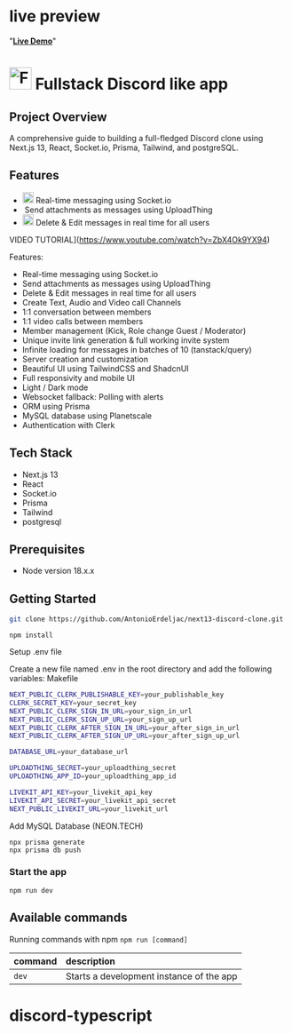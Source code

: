 # live preview
"[**Live Demo**](https://havel-eta.vercel.app)"
# <img src="https://img.icons8.com/color/344/discord.png" width="40" alt="Fullstack Discord Clone"> Fullstack Discord like app

## Project Overview

A comprehensive guide to building a full-fledged Discord clone using Next.js 13, React, Socket.io, Prisma, Tailwind, and postgreSQL.

## Features

* <img src="https://img.icons8.com/color/344/chat.png" width="20" alt="Chat"> Real-time messaging using Socket.io
* <img src=""> Send attachments as messages using UploadThing
* <img src="https://img.icons8.com/color/344/edit.png" width="20" alt="Edit"> Delete & Edit messages in real time for all users

VIDEO TUTORIAL](https://www.youtube.com/watch?v=ZbX4Ok9YX94)

Features:

- Real-time messaging using Socket.io
- Send attachments as messages using UploadThing
- Delete & Edit messages in real time for all users
- Create Text, Audio and Video call Channels
- 1:1 conversation between members
- 1:1 video calls between members
- Member management (Kick, Role change Guest / Moderator)
- Unique invite link generation & full working invite system
- Infinite loading for messages in batches of 10 (tanstack/query)
- Server creation and customization
- Beautiful UI using TailwindCSS and ShadcnUI
- Full responsivity and mobile UI
- Light / Dark mode
- Websocket fallback: Polling with alerts
- ORM using Prisma
- MySQL database using Planetscale
- Authentication with Clerk

## Tech Stack

* Next.js 13
* React
* Socket.io
* Prisma
* Tailwind
* postgresql
  

## Prerequisites

* Node version 18.x.x

## Getting Started

```bash
git clone https://github.com/AntonioErdeljac/next13-discord-clone.git
```
```shell
npm install
```
Setup .env file

Create a new file named .env in the root directory and add the following variables:
Makefile
```bash
NEXT_PUBLIC_CLERK_PUBLISHABLE_KEY=your_publishable_key
CLERK_SECRET_KEY=your_secret_key
NEXT_PUBLIC_CLERK_SIGN_IN_URL=your_sign_in_url
NEXT_PUBLIC_CLERK_SIGN_UP_URL=your_sign_up_url
NEXT_PUBLIC_CLERK_AFTER_SIGN_IN_URL=your_after_sign_in_url
NEXT_PUBLIC_CLERK_AFTER_SIGN_UP_URL=your_after_sign_up_url

DATABASE_URL=your_database_url

UPLOADTHING_SECRET=your_uploadthing_secret
UPLOADTHING_APP_ID=your_uploadthing_app_id

LIVEKIT_API_KEY=your_livekit_api_key
LIVEKIT_API_SECRET=your_livekit_api_secret
NEXT_PUBLIC_LIVEKIT_URL=your_livekit_url
```
Add MySQL Database (NEON.TECH)
```shell
npx prisma generate
npx prisma db push

```

### Start the app

```shell
npm run dev
```
## Available commands

Running commands with npm `npm run [command]`

| command         | description                              |
| :-------------- | :--------------------------------------- |
| `dev`           | Starts a development instance of the app |

# discord-typescript
